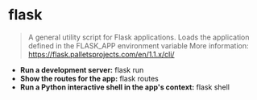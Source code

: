 # flask
> A general utility script for Flask applications. Loads the application defined in the FLASK_APP environment variable
> More information: <https://flask.palletsprojects.com/en/1.1.x/cli/>
- **Run a development server:**
flask run
- **Show the routes for the app:**
flask routes
- **Run a Python interactive shell in the app's context:**
flask shell
